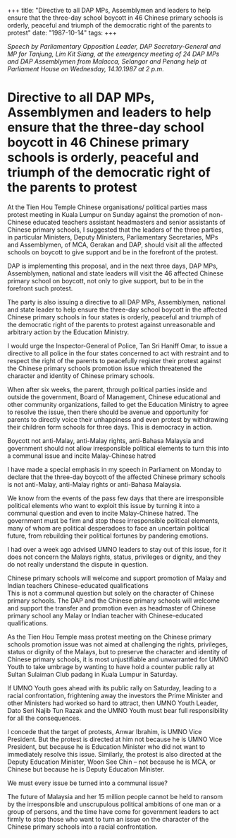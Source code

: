 +++ 
title: "Directive to all DAP MPs, Assemblymen and leaders to help ensure that the three-day school boycott in 46 Chinese primary schools is orderly, peaceful and triumph of the democratic right of the parents to protest"
date: "1987-10-14"
tags:
+++

_Speech by Parliamentary Opposition Leader, DAP Secretary-General and MP for Tanjung, Lim Kit Siang, at the emergency meeting of  24 DAP MPs and DAP Assemblymen from Malacca, Selangor and Penang help at Parliament House on Wednesday, 14.10.1987 at 2 p.m._

# Directive to all DAP MPs, Assemblymen and leaders to help ensure that the three-day school boycott in 46 Chinese primary schools is orderly, peaceful and triumph of the democratic right of the parents to protest

At the Tien Hou Temple Chinese organisations/ political parties mass protest meeting in Kuala Lumpur on Sunday against the promotion of non-Chinese educated teachers assistant headmasters and senior assistants of Chinese primary schools, I suggested that the leaders of the three parties, in particular Ministers, Deputy Ministers, Parliamentary Secretaries, MPs and Assemblymen, of MCA, Gerakan and DAP, should visit all the affected schools on boycott to give support and be in the forefront of the protest.</u>

DAP is implementing this proposal, and in the next three days, DAP MPs, Assemblymen, national and state leaders will visit the 46 affected Chinese primary school on boycott, not only to give support, but to be in the forefront such protest.

The party is also issuing a directive to all DAP MPs, Assemblymen, national and state leader to help ensure the three-day school boycott in the affected Chinese primary schools in four states is orderly, peaceful and triumph of the democratic right of the parents to protest against unreasonable and arbitrary action by the Education Ministry.

I would urge the Inspector-General of  Police, Tan Sri Haniff Omar, to issue a directive to all police in the four states concerned to act with restraint and to respect the right of the parents to peacefully register their protest against the Chinese primary schools promotion issue which threatened the character and identity of Chinese primary schools.

When after six weeks, the parent, through political parties inside and outside the government, Board of Management, Chinese educational and other community organizations, failed to get the Education Ministry to agree to resolve the issue, then there should be avenue and opportunity for parents to directly voice their unhappiness and even protest by withdrawing their children form schools for three days. This is democracy in action.

Boycott not anti-Malay, anti-Malay rights, anti-Bahasa Malaysia and government should not allow irresponsible political elements to turn this into a communal issue and incite Malay-Chinese hatred

I have made a special emphasis in my speech in Parliament on Monday to declare that the three-day boycott of the affected Chinese primary schools is not anti-Malay, anti-Malay rights or anti-Bahasa Malaysia.

We know from the events of the pass few days that there are irresponsible political elements who want to exploit this issue by turning it into a communal question and even to incite Malay-Chinese hatred. The government must be firm and stop these irresponsible political elements, many of whom are political desperadoes to face an uncertain political future, from rebuilding their political fortunes by pandering emotions.

I had over a week ago advised UMNO leaders to stay out of this issue, for it does not concern the Malays rights, status, privileges or dignity, and they do not really understand the dispute in question.

Chinese primary schools will welcome and support promotion of Malay and Indian teachers Chinese-educated qualifications										
This is not a communal question but solely on the character of Chinese primary schools. The DAP and the Chinese primary schools will welcome and support the transfer and promotion even as headmaster of Chinese primary school any Malay or Indian teacher with Chinese-educated qualifications.

As the Tien Hou Temple mass protest meeting on the Chinese primary schools promotion issue was not aimed at challenging the rights, privileges, status or dignity of the Malays, but to preserve the character and identity of Chinese primary schools, it is most unjustifiable and unwarranted for UMNO Youth to take umbrage by wanting to have hold a counter public rally at Sultan Sulaiman Club padang in Kuala Lumpur in Saturday.

If UMNO Youth goes ahead with its public rally on Saturday, leading to a racial confrontation, frightening away the investors the Prime Minister and other Ministers had worked so hard to attract, then UMNO Youth Leader, Dato Seri Najib Tun Razak and the UMNO Youth must bear full responsibility for all the consequences.

I concede that the target of protests, Anwar Ibrahim, is UMNO Vice President. But the protest is directed at him not because he is UMNO Vice President, but because he is Education Minister who did not want to immediately resolve this issue. Similarly, the protest is also directed at the Deputy Education Minister, Woon See Chin – not because he is MCA, or Chinese but because he is Deputy Education Minister.

We must every issue be turned into a communal issue?

The future of Malaysia and her 15 million people cannot be held to ransom by the irresponsible and unscrupulous political ambitions of one man or a group of persons, and the time have come for government leaders to act firmly to stop those who want to turn an issue on the character of the Chinese primary schools into a racial confrontation.
 
